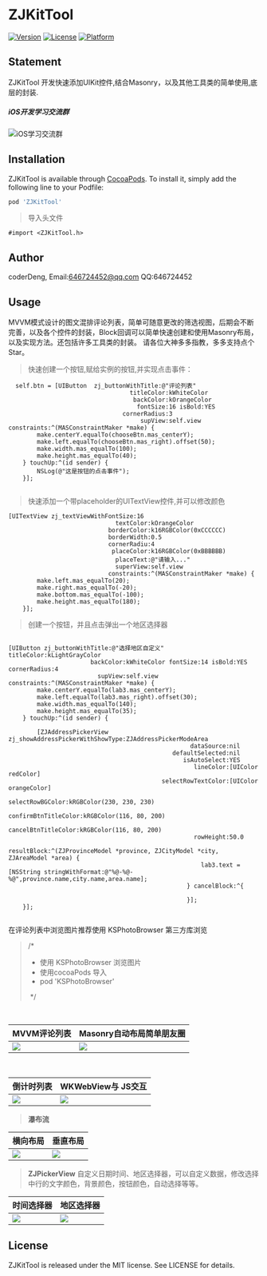 # ZJKitTool

[![Version](https://img.shields.io/cocoapods/v/ZJKitTool.svg?style=flat)](https://cocoapods.org/pods/ZJKitTool)
[![License](https://img.shields.io/cocoapods/l/ZJKitTool.svg?style=flat)](https://cocoapods.org/pods/ZJKitTool)
[![Platform](https://img.shields.io/cocoapods/p/ZJKitTool.svg?style=flat)](https://cocoapods.org/pods/ZJKitTool)

## Statement

ZJKitTool 开发快速添加UIKit控件,结合Masonry，以及其他工具类的简单使用,底层的封装.

##### iOS开发学习交流群

![iOS学习交流群](http://p7l9kf5i4.bkt.clouddn.com/iosdevelopmentqqqun.png)

## Installation

ZJKitTool is available through [CocoaPods](https://cocoapods.org). To install
it, simply add the following line to your Podfile:

```ruby
pod 'ZJKitTool'
```


> 导入头文件

```Objc
#import <ZJKitTool.h>
```

## Author

coderDeng, 
Email:646724452@qq.com
QQ:646724452

## Usage

MVVM模式设计的图文混排评论列表，简单可随意更改的筛选视图，后期会不断完善，以及各个控件的封装，Block回调可以简单快速创建和使用Masonry布局，以及实现方法。还包括许多工具类的封装。
请各位大神多多指教，多多支持点个Star。

> 快速创建一个按钮,赋给实例的按钮,并实现点击事件：

```Objc
  self.btn = [UIButton  zj_buttonWithTitle:@"评论列表"
                                  titleColor:kWhiteColor
                                   backColor:kOrangeColor
                                    fontSize:16 isBold:YES
                                cornerRadius:3
                                     supView:self.view constraints:^(MASConstraintMaker *make) {
        make.centerY.equalTo(chooseBtn.mas_centerY);
        make.left.equalTo(chooseBtn.mas_right).offset(50);
        make.width.mas_equalTo(100);
        make.height.mas_equalTo(40);
    } touchUp:^(id sender) {
        NSLog(@"这是按钮的点击事件");
    }];
    
```


> 快速添加一个带placeholder的UITextView控件,并可以修改颜色

```Objc
[UITextView zj_textViewWithFontSize:16
                              textColor:kOrangeColor
                            borderColor:k16RGBColor(0xCCCCCC)
                            borderWidth:0.5
                            cornerRadiu:4
                             placeColor:k16RGBColor(0xBBBBBB)
                              placeText:@"请输入..."
                              superView:self.view
                            constraints:^(MASConstraintMaker *make) {
        make.left.mas_equalTo(20);
        make.right.mas_equalTo(-20);
        make.bottom.mas_equalTo(-100);
        make.height.mas_equalTo(180);
    }];
```

> 创建一个按钮，并且点击弹出一个地区选择器

``` OBjc

[UIButton zj_buttonWithTitle:@"选择地区自定义" titleColor:kLightGrayColor
                       backColor:kWhiteColor fontSize:14 isBold:YES cornerRadius:4
                         supView:self.view constraints:^(MASConstraintMaker *make) {
        make.centerY.equalTo(lab3.mas_centerY);
        make.left.equalTo(lab3.mas_right).offset(30);
        make.width.mas_equalTo(140);
        make.height.mas_equalTo(35);
    } touchUp:^(id sender) {
        
        [ZJAddressPickerView zj_showAddressPickerWithShowType:ZJAddressPickerModeArea
                                                   dataSource:nil
                                              defaultSelected:nil
                                                 isAutoSelect:YES
                                                    lineColor:[UIColor redColor]
                                           selectRowTextColor:[UIColor orangeColor]
                                             selectRowBGColor:kRGBColor(230, 230, 230)
                                         confirmBtnTitleColor:kRGBColor(116, 80, 200)
                                          cancelBtnTitleColor:kRGBColor(116, 80, 200)
                                                    rowHeight:50.0
                                                  resultBlock:^(ZJProvinceModel *province, ZJCityModel *city, ZJAreaModel *area) {
                                                      lab3.text = [NSString stringWithFormat:@"%@-%@-%@",province.name,city.name,area.name];
                                                  } cancelBlock:^{
                                                      
                                                  }];
    }];
    

```

 在评论列表中浏览图片推荐使用 KSPhotoBrowser 第三方库浏览
 
>  /*
>   * 使用 KSPhotoBrowser 浏览图片
>   * 使用cocoaPods 导入
>   * pod 'KSPhotoBrowser'
>   
>   */ 
  

  
  
| MVVM评论列表 | Masonry自动布局简单朋友圈 |
| --- | --- |
| ![](https://github.com/Dzhijian/ZJKitTool/blob/master/img-folder/commitMVVM.jpg?raw=true) | ![](https://github.com/Dzhijian/ZJKitTool/blob/master/img-folder/commmitsMasonry.jpg?raw=true)|

  



| 倒计时列表 | WKWebView与 JS交互 |
| --- | --- |
| ![](https://github.com/Dzhijian/ZJKitTool/blob/master/img-folder/countDown.jpg?raw=true) | ![](https://github.com/Dzhijian/ZJKitTool/blob/master/img-folder/WKWebView.jpeg?raw=true) |





 
 >  **瀑布流**
  
  
| 横向布局 | 垂直布局 |
| --- | --- |
| ![](https://github.com/Dzhijian/ZJKitTool/blob/master/img-folder/collectionViewhorizontal.jpg?raw=true) | ![](https://github.com/Dzhijian/ZJKitTool/blob/master/img-folder/collectionViewVertacal.jpg?raw=true)|





 >  **ZJPickerView**
 > 自定义日期时间、地区选择器，可以自定义数据，修改选择中行的文字颜色，背景颜色，按钮颜色，自动选择等等。
 
 
| 时间选择器 | 地区选择器 |
| --- | --- |
| ![](https://github.com/Dzhijian/ZJKitTool/blob/master/img-folder/datePickerView.jpg?raw=true) | ![](https://github.com/Dzhijian/ZJKitTool/blob/master/img-folder/normalPickerView.jpg?raw=true)|
 
## License
ZJKitTool is released under the MIT license. See LICENSE for details.


  
 

  
  


